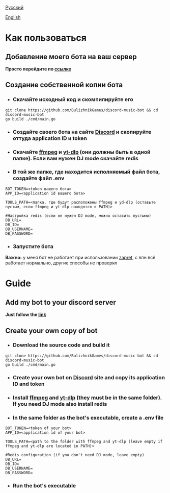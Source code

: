[Русский](#Как-пользоваться)

[English](#Guide)

# Как пользоваться

## Добавление моего бота на ваш сервер

**Просто перейдите по [ссылке](https://discord.com/oauth2/authorize?client_id=1332373974729887744&permissions=274881149952&integration_type=0&scope=applications.commands+bot)**

## Создание собственной копии бота

* ### Скачайте исходный код и скомпилируйте его

```shell
git clone https://github.com/BulizhnikGames/discord-music-bot && cd discord-music-bot
go build ./cmd/main.go
```

* ### Создайте своего бота на сайте [Discord](https://discord.com/developers/applications) и скопируйте оттуда application ID и token

* ### Скачайте [ffmpeg](https://ffmpeg.org/download.html) и [yt-dlp](https://github.com/yt-dlp/yt-dlp) (они должны быть в одной папке). Если вам нужен DJ mode скачайте redis

* ### В той же папке, где находится исполняемый файл бота, создайте файл .env

```text
BOT_TOKEN=<token вашего бота>
APP_ID=<application id вашего бота>

TOOLS_PATH=<папка, где будут расположены ffmpeg и yd-dlp (оставьте пустым, если ffmpeg и yt-dlp находятся в PATH)>

#Настройка redis (если не нужен DJ mode, можно оставить пустыми)
DB_URL=
DB_ID=
DB_USERNAME=
DB_PASSWORD=
```

* ### Запустите бота
**Важно:** у меня бот не работает при использовании [zapret](https://github.com/Flowseal/zapret-discord-youtube), с впн всё работает нормально, другие способы не проверял

# Guide

## Add my bot to your discord server

**Just follow the [link](https://discord.com/oauth2/authorize?client_id=1332373974729887744&permissions=274881149952&integration_type=0&scope=applications.commands+bot)**

## Create your own copy of bot

* ### Download the source code and build it

```shell
git clone https://github.com/BulizhnikGames/discord-music-bot && cd discord-music-bot
go build ./cmd/main.go
```

* ### Create your own bot on [Discord](https://discord.com/developers/applications) site and copy its application ID and token

* ### Install [ffmpeg](https://ffmpeg.org/download.html) and [yt-dlp](https://github.com/yt-dlp/yt-dlp) (they must be in the same folder). If you need DJ mode also install redis

* ### In the same folder as the bot's executable, create a .env file

```text
BOT_TOKEN=<token of your bot>
APP_ID=<application id of your bot>

TOOLS_PATH=<path to the folder with ffmpeg and yt-dlp (leave empty if ffmpeg and yt-dlp are located in PATH)>

#Redis configuration (if you don't need DJ mode, leave empty)
DB_URL=
DB_ID=
DB_USERNAME=
DB_PASSWORD=
```

* ### Run the bot's executable